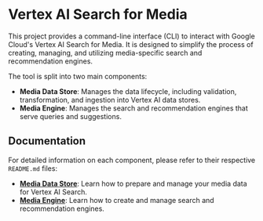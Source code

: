 # Vertex AI Search for Media

This project provides a command-line interface (CLI) to interact with Google Cloud's Vertex AI Search for Media. It is
designed to simplify the process of creating, managing, and utilizing media-specific search and recommendation engines.

The tool is split into two main components:

- **Media Data Store**: Manages the data lifecycle, including validation, transformation, and ingestion into Vertex AI
  data stores.
- **Media Engine**: Manages the search and recommendation engines that serve queries and suggestions.

## Documentation

For detailed information on each component, please refer to their respective `README.md` files:

- [**Media Data Store**](./src/media_data_store/README.md): Learn how to prepare and manage your media data for Vertex
  AI Search.
- [**Media Engine**](./src/media_engine/README.md): Learn how to create and manage search and recommendation engines.
